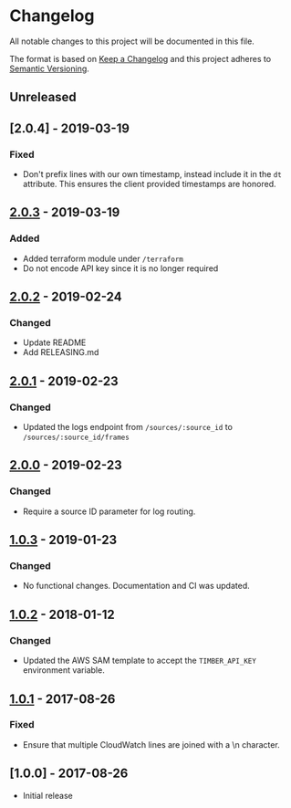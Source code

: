 # Changelog

All notable changes to this project will be documented in this file.

The format is based on [Keep a Changelog](http://keepachangelog.com/en/1.0.0/)
and this project adheres to [Semantic Versioning](http://semver.org/spec/v2.0.0.html).

## Unreleased

## [2.0.4] - 2019-03-19

### Fixed

  - Don't prefix lines with our own timestamp, instead include it in the `dt` attribute.
    This ensures the client provided timestamps are honored.

## [2.0.3] - 2019-03-19

### Added

  - Added terraform module under `/terraform`
  - Do not encode API key since it is no longer required

## [2.0.2] - 2019-02-24

### Changed

  - Update README
  - Add RELEASING.md

## [2.0.1] - 2019-02-23

### Changed

  - Updated the logs endpoint from `/sources/:source_id` to `/sources/:source_id/frames`

## [2.0.0] - 2019-02-23

### Changed

  - Require a source ID parameter for log routing.

## [1.0.3] - 2019-01-23

### Changed

  - No functional changes. Documentation and CI was updated.

## [1.0.2] - 2018-01-12

### Changed

  - Updated the AWS SAM template to accept the `TIMBER_API_KEY` environment variable.

## [1.0.1] - 2017-08-26

### Fixed

  - Ensure that multiple CloudWatch lines are joined with a \n character.

## [1.0.0] - 2017-08-26

- Initial release


[Unreleased]: https://github.com/timberio/timber-cloudwatch-logs-lambda-function/compare/v2.0.3...HEAD
[2.0.3]: https://github.com/timberio/odin/compare/v2.0.2...v2.0.3
[2.0.2]: https://github.com/timberio/odin/compare/v2.0.1...v2.0.2
[2.0.1]: https://github.com/timberio/odin/compare/v2.0.0...v2.0.1
[2.0.0]: https://github.com/timberio/odin/compare/v1.0.3...v2.0.0
[1.0.3]: https://github.com/timberio/odin/compare/v1.0.2...v1.0.3
[1.0.2]: https://github.com/timberio/odin/compare/v1.0.1...v1.0.2
[1.0.1]: https://github.com/timberio/odin/compare/v1.0.0...v1.0.1
